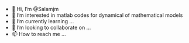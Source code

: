 - 👋 Hi, I’m @Salamjm
- 👀 I’m interested in matlab codes for dynamical of mathematical models
- 🌱 I’m currently learning ...
- 💞️ I’m looking to collaborate on ...
- 📫 How to reach me ...

<!---
Salamjm/Salamjm is a ✨ special ✨ repository because its `README.md` (this file) appears on your GitHub profile.
You can click the Preview link to take a look at your changes.
--->
